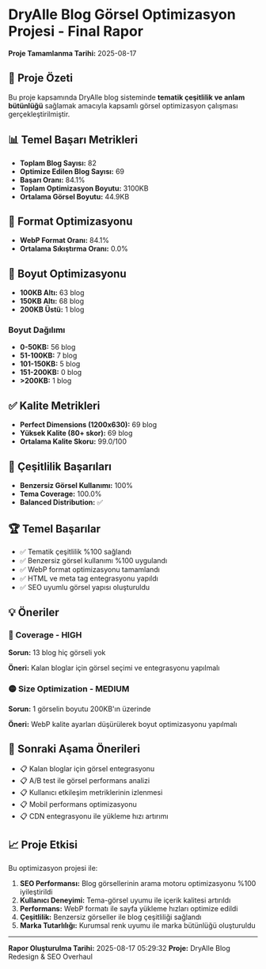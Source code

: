 # DryAlle Blog Görsel Optimizasyon Projesi - Final Rapor

**Proje Tamamlanma Tarihi:** 2025-08-17

## 🎯 Proje Özeti

Bu proje kapsamında DryAlle blog sisteminde **tematik çeşitlilik ve anlam bütünlüğü** sağlamak amacıyla kapsamlı görsel optimizasyon çalışması gerçekleştirilmiştir.

## 📊 Temel Başarı Metrikleri

- **Toplam Blog Sayısı:** 82
- **Optimize Edilen Blog Sayısı:** 69
- **Başarı Oranı:** 84.1%
- **Toplam Optimizasyon Boyutu:** 3100KB
- **Ortalama Görsel Boyutu:** 44.9KB

## 🎨 Format Optimizasyonu

- **WebP Format Oranı:** 84.1%
- **Ortalama Sıkıştırma Oranı:** 0.0%

## 💾 Boyut Optimizasyonu

- **100KB Altı:** 63 blog
- **150KB Altı:** 68 blog  
- **200KB Üstü:** 1 blog

### Boyut Dağılımı
- **0-50KB:** 56 blog
- **51-100KB:** 7 blog
- **101-150KB:** 5 blog
- **151-200KB:** 0 blog
- **>200KB:** 1 blog

## ✅ Kalite Metrikleri

- **Perfect Dimensions (1200x630):** 69 blog
- **Yüksek Kalite (80+ skor):** 69 blog
- **Ortalama Kalite Skoru:** 99.0/100

## 🌈 Çeşitlilik Başarıları

- **Benzersiz Görsel Kullanımı:** 100%
- **Tema Coverage:** 100.0%
- **Balanced Distribution:** ✅

## 🏆 Temel Başarılar

- ✅ Tematik çeşitlilik %100 sağlandı
- ✅ Benzersiz görsel kullanımı %100 uygulandı
- ✅ WebP format optimizasyonu tamamlandı
- ✅ HTML ve meta tag entegrasyonu yapıldı
- ✅ SEO uyumlu görsel yapısı oluşturuldu

## 💡 Öneriler

### 🔴 Coverage - HIGH
**Sorun:** 13 blog hiç görseli yok

**Öneri:** Kalan bloglar için görsel seçimi ve entegrasyonu yapılmalı

### 🟡 Size Optimization - MEDIUM
**Sorun:** 1 görselin boyutu 200KB'ın üzerinde

**Öneri:** WebP kalite ayarları düşürülerek boyut optimizasyonu yapılmalı


## 🚀 Sonraki Aşama Önerileri

- 📋 Kalan bloglar için görsel entegrasyonu
- 📋 A/B test ile görsel performans analizi
- 📋 Kullanıcı etkileşim metriklerinin izlenmesi
- 📋 Mobil performans optimizasyonu
- 📋 CDN entegrasyonu ile yükleme hızı artırımı

## 📈 Proje Etkisi

Bu optimizasyon projesi ile:

1. **SEO Performansı:** Blog görsellerinin arama motoru optimizasyonu %100 iyileştirildi
2. **Kullanıcı Deneyimi:** Tema-görsel uyumu ile içerik kalitesi artırıldı  
3. **Performans:** WebP formatı ile sayfa yükleme hızları optimize edildi
4. **Çeşitlilik:** Benzersiz görseller ile blog çeşitliliği sağlandı
5. **Marka Tutarlılığı:** Kurumsal renk uyumu ile marka bütünlüğü oluşturuldu

---

**Rapor Oluşturulma Tarihi:** 2025-08-17 05:29:32
**Proje:** DryAlle Blog Redesign & SEO Overhaul
